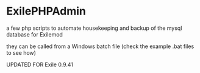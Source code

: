 # ExilePHPAdmin
a few php scripts to automate housekeeping and backup of the mysql database for Exilemod

they can be called from a Windows batch file (check the example .bat files to see how)

UPDATED FOR Exile 0.9.41
